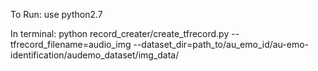 To Run:
use python2.7

In terminal: 
python record_creater/create_tfrecord.py --tfrecord_filename=audio_img --dataset_dir=path_to/au_emo_id/au-emo-identification/audemo_dataset/img_data/

